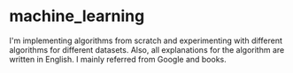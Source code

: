 # machine_learning


I'm implementing algorithms from scratch and experimenting with different algorithms for different datasets.
Also, all explanations for the algorithm are written in English. 
I mainly referred from Google and books.
